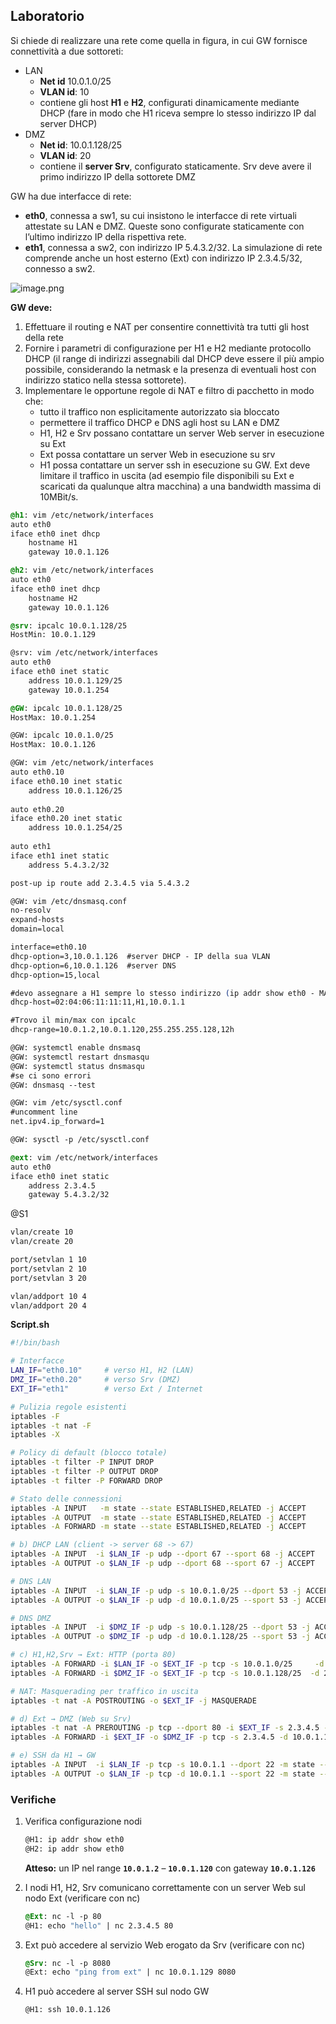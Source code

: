 ## Laboratorio
Si chiede di realizzare una rete come quella in figura, in cui GW fornisce connettività a due sottoreti:

- LAN
    - **Net id** 10.0.1.0/25
    - **VLAN id**: 10
    - contiene gli host **H1** e **H2**, configurati dinamicamente mediante DHCP (fare in modo che H1 riceva sempre lo stesso indirizzo IP dal server DHCP)
- DMZ
    - **Net id**: 10.0.1.128/25
    - **VLAN id**: 20
    - contiene il **server Srv**, configurato staticamente. Srv deve avere il primo indirizzo IP della sottorete DMZ

GW ha due interfacce di rete:

- **eth0**, connessa a sw1, su cui insistono le interfacce di rete virtuali attestate su LAN e DMZ. Queste sono configurate staticamente con l’ultimo indirizzo IP della rispettiva rete.
- **eth1**, connessa a sw2, con indirizzo IP 5.4.3.2/32. La simulazione di rete comprende anche un host esterno (Ext) con indirizzo IP 2.3.4.5/32, connesso a sw2.

</aside>

![image.png](/Marionnet/img/image_1.png)

**GW deve:**
1. Effettuare il routing e NAT per consentire connettività tra tutti gli host della rete
2. Fornire i parametri di configurazione per H1 e H2 mediante protocollo DHCP (il range di indirizzi
assegnabili dal DHCP deve essere il più ampio possibile, considerando la netmask e la presenza di
eventuali host con indirizzo statico nella stessa sottorete).
3. Implementare le opportune regole di NAT e filtro di pacchetto in modo che:
    - tutto il traffico non esplicitamente autorizzato sia bloccato
    - permettere il traffico DHCP e DNS agli host su LAN e DMZ
    - H1, H2 e Srv possano contattare un server Web server in esecuzione su Ext
    - Ext possa contattare un server Web in esecuzione su srv
    - H1 possa contattare un server ssh in esecuzione su GW. Ext deve limitare il traffico in uscita (ad esempio file disponibili su Ext e scaricati da qualunque altra
    macchina) a una bandwidth massima di 10MBit/s.

```scss
@h1: vim /etc/network/interfaces
auto eth0
iface eth0 inet dhcp
	hostname H1
	gateway 10.0.1.126
```

```scss
@h2: vim /etc/network/interfaces
auto eth0
iface eth0 inet dhcp
	hostname H2
	gateway 10.0.1.126
```

```scss
@srv: ipcalc 10.0.1.128/25
HostMin: 10.0.1.129

@srv: vim /etc/network/interfaces
auto eth0
iface eth0 inet static
	address 10.0.1.129/25
	gateway 10.0.1.254
```

```scss
@GW: ipcalc 10.0.1.128/25
HostMax: 10.0.1.254

@GW: ipcalc 10.0.1.0/25
HostMax: 10.0.1.126

@GW: vim /etc/network/interfaces
auto eth0.10
iface eth0.10 inet static 
	address 10.0.1.126/25
	
auto eth0.20
iface eth0.20 inet static
    address 10.0.1.254/25
	
auto eth1
iface eth1 inet static
	address 5.4.3.2/32

post-up ip route add 2.3.4.5 via 5.4.3.2

@GW: vim /etc/dnsmasq.conf
no-resolv
expand-hosts
domain=local

interface=eth0.10
dhcp-option=3,10.0.1.126  #server DHCP - IP della sua VLAN
dhcp-option=6,10.0.1.126  #server DNS 
dhcp-option=15,local  

#devo assegnare a H1 sempre lo stesso indirizzo (ip addr show eth0 - MAC)
dhcp-host=02:04:06:11:11:11,H1,10.0.1.1

#Trovo il min/max con ipcalc
dhcp-range=10.0.1.2,10.0.1.120,255.255.255.128,12h

@GW: systemctl enable dnsmasq 
@GW: systemctl restart dnsmasqu 
@GW: systemctl status dnsmasqu 
#se ci sono errori
@GW: dnsmasq --test                    

@GW: vim /etc/sysctl.conf
#uncomment line
net.ipv4.ip_forward=1

@GW: sysctl -p /etc/sysctl.conf
```

```scss
@ext: vim /etc/network/interfaces
auto eth0
iface eth0 inet static
	address 2.3.4.5
	gateway 5.4.3.2/32
```

@S1

```scss
vlan/create 10
vlan/create 20

port/setvlan 1 10
port/setvlan 2 10
port/setvlan 3 20

vlan/addport 10 4
vlan/addport 20 4
```

**Script.sh**

```bash
#!/bin/bash

# Interfacce
LAN_IF="eth0.10"     # verso H1, H2 (LAN)
DMZ_IF="eth0.20"     # verso Srv (DMZ)
EXT_IF="eth1"        # verso Ext / Internet

# Pulizia regole esistenti
iptables -F
iptables -t nat -F
iptables -X

# Policy di default (blocco totale)
iptables -t filter -P INPUT DROP
iptables -t filter -P OUTPUT DROP
iptables -t filter -P FORWARD DROP

# Stato delle connessioni
iptables -A INPUT   -m state --state ESTABLISHED,RELATED -j ACCEPT
iptables -A OUTPUT  -m state --state ESTABLISHED,RELATED -j ACCEPT
iptables -A FORWARD -m state --state ESTABLISHED,RELATED -j ACCEPT

# b) DHCP LAN (client -> server 68 -> 67)
iptables -A INPUT  -i $LAN_IF -p udp --dport 67 --sport 68 -j ACCEPT
iptables -A OUTPUT -o $LAN_IF -p udp --dport 68 --sport 67 -j ACCEPT

# DNS LAN
iptables -A INPUT  -i $LAN_IF -p udp -s 10.0.1.0/25 --dport 53 -j ACCEPT
iptables -A OUTPUT -o $LAN_IF -p udp -d 10.0.1.0/25 --sport 53 -j ACCEPT

# DNS DMZ
iptables -A INPUT  -i $DMZ_IF -p udp -s 10.0.1.128/25 --dport 53 -j ACCEPT
iptables -A OUTPUT -o $DMZ_IF -p udp -d 10.0.1.128/25 --sport 53 -j ACCEPT

# c) H1,H2,Srv → Ext: HTTP (porta 80)
iptables -A FORWARD -i $LAN_IF -o $EXT_IF -p tcp -s 10.0.1.0/25     -d 2.3.4.5 --dport 80 -m state --state NEW -j ACCEPT
iptables -A FORWARD -i $DMZ_IF -o $EXT_IF -p tcp -s 10.0.1.128/25  -d 2.3.4.5 --dport 80 -m state --state NEW -j ACCEPT

# NAT: Masquerading per traffico in uscita
iptables -t nat -A POSTROUTING -o $EXT_IF -j MASQUERADE

# d) Ext → DMZ (Web su Srv)
iptables -t nat -A PREROUTING -p tcp --dport 80 -i $EXT_IF -s 2.3.4.5 -d 5.4.3.2 -j DNAT --to-destination 10.0.1.129
iptables -A FORWARD -i $EXT_IF -o $DMZ_IF -p tcp -s 2.3.4.5 -d 10.0.1.129 --dport 80 -m state --state NEW -j ACCEPT

# e) SSH da H1 → GW
iptables -A INPUT  -i $LAN_IF -p tcp -s 10.0.1.1 --dport 22 -m state --state NEW -j ACCEPT
iptables -A OUTPUT -o $LAN_IF -p tcp -d 10.0.1.1 --sport 22 -m state --state ESTABLISHED -j ACCEPT

```

### Verifiche

1.  Verifica configurazione nodi
    
    ```bash
    @H1: ip addr show eth0
    @H2: ip addr show eth0
    ```
    
    **Atteso:** un IP nel range **`10.0.1.2`** – **`10.0.1.120`** con gateway **`10.0.1.126`** 
    
2. I nodi H1, H2, Srv comunicano correttamente con un server Web sul nodo Ext (verificare con nc)
    
    ```scss
    @Ext: nc -l -p 80
    @H1: echo "hello" | nc 2.3.4.5 80
    ```
    
3. Ext può accedere al servizio Web erogato da Srv (verificare con nc) 
    
    ```scss
    @Srv: nc -l -p 8080
    @Ext: echo "ping from ext" | nc 10.0.1.129 8080
    ```
    
4. H1 può accedere al server SSH sul nodo GW
    ```bash
    @H1: ssh 10.0.1.126
    ```